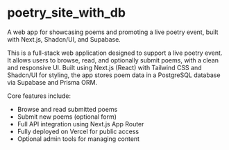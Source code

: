 # poetry_site_with_db
A web app for showcasing poems and promoting a live poetry event, built with Next.js, Shadcn/UI, and Supabase.

This is a full-stack web application designed to support a live poetry event. It allows users to browse, read, and optionally submit poems, with a clean and responsive UI. Built using Next.js (React) with Tailwind CSS and Shadcn/UI for styling, the app stores poem data in a PostgreSQL database via Supabase and Prisma ORM.

Core features include:
- Browse and read submitted poems
- Submit new poems (optional form)
- Full API integration using Next.js App Router
- Fully deployed on Vercel for public access
- Optional admin tools for managing content
